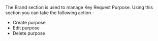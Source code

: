 The Brand section is used to manage Key Request Purpose.
Using this section you can take the following action -
</br>
- Create purpose
- Edit purpose
- Delete purpose